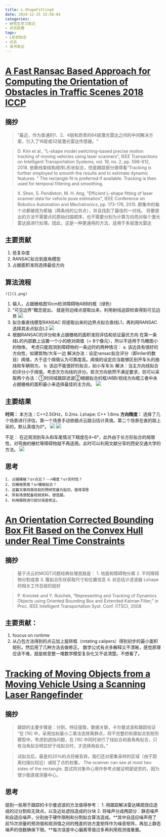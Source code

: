 ```yaml
---
title: L-ShapeFitting4
date: 2019-12-25 15:56:04
categories:
- 研究生学习笔记
- 点云处理
tags:
- L形状拟合
- 点云
- 读书笔记
---
```

# [A Fast Ransac Based Approach for Computing the Orientation of Obstacles in Traffic Scenes 2018 ICCP](https://ieeexplore.ieee.org/abstract/document/8516642)
## 摘抄

>“最近，作为普通的1、2、4层和昂贵的64层激光雷达之间的中间解决方案，引入了16层或32层激光雷达传感器。"

>D. Kim et al., "L-shape model switching-based precise motion tracking of moving vehicles using laser scanners", IEEE Transactions on Intelligent Transportation Systems, vol. 19, no. 2, pp. 598-612, 2018.
依赖线束结构顺序L形状拟合，但是跟踪部分值得看“Tracking is further employed to smooth the results and to estimate dynamic features. ”
The rectangle fit is preferred if available. Tracking is then used for temporal filtering and smoothing.

> X. Shen, S. Pendleton, M. H. Ang, "Efficient L-shape fitting of laser scanner data for vehicle pose estimation", IEEE Conference on Robotics Automation and Mechatronics, pp. 173-178, 2015.
群集中的每个点都被视为枢轴（两条线的公共点），并且找到了最佳的一对线。
>将要提出的方法不需要点的原始扫描顺序，也不需要分别为计算方向而对每个激光雷达层进行处理。因此，这是一种更通用的方法，适用于多层激光雷达

## 主要贡献
1. 低复杂度
2. RANSAC拟合到直角模型
3. 占据面积准则选择最佳方向
## 算法流程
	![](1.png)
1. 输入，占据栅格图10cm检测障碍物ABB的框（绿色）
2. “可见边界”概念提出。
	就是将边缘点提取出来，利用射线追踪检查得到可见边界
	![](2.png)	
3. 拟合垂直线模型RANSAC
	将提取出来的边界点拟合直线L1，再利用RANSAC选择其余点拟合L2
	![](3.png)
4. 根据RANSAC的评分和未占据栅格的面积准则评估和验证最优方向
	在第一条线L的内部数上设置一个小的绝对阈值（= 8个像元），所以不适用于鸟瞰图小的物体。
	考虑只能观测到障碍物的一条边时的两种情况：
a. 该边具有很好的方向性，如建筑物/大车一边
		解决办法：设定ransac拟合评分（即inlier的数目）阈值，大于这个阈值认为可靠度高。阈值的设定应当能够区别开车头的曲线和车辆侧方。
b. 该边不能很好的拟合，如小车车头
		解决：当主方向线拟合的评分小于阈值，考虑次方向线的评分。若次方向依然不满足要求，则可以采取两个办法：①时间域跟踪滤波②根据拟合的框/ABB/视线方向框三者中未占据栅格的面积最小来选择最佳的主方向。
![](4.png)

## 主要结果
**时间：**
本方法：C++2.5GHz，0.2ms.
Lshape: C++ 1.6ms
**方向精度：**
选择了几个场景进行评估，第一个场景手动依据点云路沿估计真值。第二个场景在直的路上采的，默认真值为0°。
	![](5.png)	![](6.png)	

			
不足：
在近观测到车头和车尾情况下精度在4~6°，此外由于长方形拟合的局限性，对弯曲的栅栏等障碍物就不再适用。此时可以利用文献分享的西安交通大学的方法。
![](7.png)

## 思考
	1. 占据栅格？or点云？-->精度？or实时性？
	2. 仅栅格聚类？or栅格拟合？
	3. 这篇文章同我目前的预研究最为贴切，值得深思
	4. 所有场景配备视频资料，很信服。
	5. 利用跟踪进行部分误差修正。

# [An Orientation Corrected Bounding Box Fit Based on the Convex Hull under Real Time Constraints](https://ieeexplore.ieee.org/abstract/document/8500692/authors#authors)
## 摘抄
>基于点云的MODT问题经典处理思路是：
	1. 地面和障碍物分离
	2. 不同障碍物分割成类
	3. 簇拟合形状获取尺寸和位置信息
	4. 状态估计滤波器
>Lshape的相关工作总结的挺好

>P. Kmiotek and Y. Ruichek, “Representing and Tracking of Dynamics
Objects using Oriented Bounding Box and Extended Kalman Filter,”
in Proc. IEEE Intelligent Transportation Syst. Conf. (ITSC), 2008

## 主要贡献：
1. foucus on runtime
2. 从凸包方法得到的点云加上旋转框（rotating calipers）得到初步的最小面积矩形。然后用了几种方法去做修正。
数学公式有点多解释又不清晰，感觉原理应该不难，就是故意整一堆数学模型复杂化又不说清楚。不想看了。

# [Tracking of Moving Objects from a Moving Vehicle Using a Scanning Laser Rangefinder](https://ieeexplore.ieee.org/document/1706758?arnumber=1706758&tag=1)

## 摘抄
>跟踪的主要步骤是：分割，特征提取，数据关联，卡尔曼滤波和跟踪验证
“在 [16] 中，采用加权最小二乘法去除离群点，将不完整的轮廓拟合到矩形模型中。考虑到遮挡问题，在 [16] 中同时进行了线拟合和直角角拟合，只有当角拟合明显好于线拟合时，才选择角拟合。”

>试拟合后，最差的20％的点将被丢弃。我们还对密集采样的区域（由于距离扫描仪较近）减轻了点的权重。
>The scanner can see at most two sides of the rectangle,
>尝试将对象中心用作参考点被证明是徒劳的，因为很少能直接测量中心。

## 思考
提到一些用于跟踪的卡尔曼滤波的方法值得参考：
	1. 用跟踪解决雷达稀疏效应造成的过分割和无效点，以及近处遮挡造成的分块
	2. 将噪声分成两部分：静态噪声和自适应噪声，分别由于硬件限制和分割拟合算法造成。**其中自适应噪声用了前15次测量的预测值和观测值之间的残差的协方差矩阵作为噪音矩阵，再加上静态噪声的倍数确保下限。**每次误差中心偏离零值过多再利用观测值重置。
